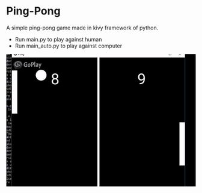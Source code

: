 # Ping-Pong
A simple ping-pong game made in kivy framework of python.    
* Run main.py to play against human
* Run main_auto.py to play against computer

![alt tag](https://raw.githubusercontent.com/AProjectAMonth/Ping-Pong/master/demo.gif) 
